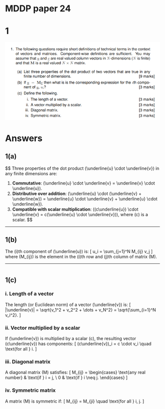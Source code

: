 # MDDP paper 24

# 1

![img_2.png](img_2.png)

# Answers

## 1(a)

$$
Three properties of the dot product \(\underline{u} \cdot \underline{v}\) in any finite dimensions are:
1. **Commutative**: \(\underline{u} \cdot \underline{v} = \underline{v} \cdot \underline{u}\).
2. **Distributive over addition**: \(\underline{u} \cdot (\underline{v} + \underline{w}) = \underline{u} \cdot \underline{v} + \underline{u} \cdot \underline{w}\).
3. **Compatible with scalar multiplication**: \((c\underline{u}) \cdot \underline{v} = c(\underline{u} \cdot \underline{v})\), where \(c\) is a scalar.
$$

---

## 1(b)

The \(i\)th component of \(\underline{u}\) is:
\[
u_i = \sum_{j=1}^N M_{ij} v_j
\]
where \(M_{ij}\) is the element in the \(i\)th row and \(j\)th column of matrix \(M\).

---

# 

## 1(c)

### i. Length of a vector

The length (or Euclidean norm) of a vector \(\underline{v}\) is:
\[
\|\underline{v}\| = \sqrt{v_1^2 + v_2^2 + \dots + v_N^2} = \sqrt{\sum_{i=1}^N v_i^2}.
\]

### ii. Vector multiplied by a scalar

If \(\underline{v}\) is multiplied by a scalar \(c\), the resulting vector \(c\underline{v}\) has components:
\[
(c\underline{v})_i = c \cdot v_i \quad \text{for all } i.
\]

### iii. Diagonal matrix

A diagonal matrix \(M\) satisfies:
\[
M_{ij} =
\begin{cases}
\text{any real number} & \text{if } i = j, \\
0 & \text{if } i \neq j.
\end{cases}
\]

### iv. Symmetric matrix

A matrix \(M\) is symmetric if:
\[
M_{ij} = M_{ji} \quad \text{for all } i, j.
\]
